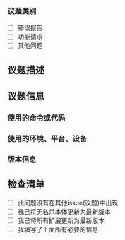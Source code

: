 ### 议题类别
<!-- 请勾选方框，在[]中加一个x且周围没有空格，如下所示：[x] -->

- [ ] 错误报告
- [ ] 功能请求
- [ ] 其他问题

## 议题描述

## 议题信息
<!-- 包括所有可能有助于理解和重现问题的相关信息 -->

### 使用的命令或代码
<!-- 需要什么命令或代码来重现问题？ -->

### 使用的环境、平台、设备
<!-- 您在什么环境、什么平台或什么设备上遇到问题？ -->



### 版本信息
<!--
您正在使用哪些相关版本？
例如: win64位，win32位
-->



## 检查清单
<!-- 请在`[]`中加一个`x`来勾选方框且周围没有空格，如下所示：`[x]` -->

- [ ] 此问题没有在其他issue(议题)中出现
- [ ] 我已将无名杀本体更新为最新版本
- [ ] 我已将所有扩展更新为最新版本
- [ ] 我填写了上面所有必要的信息
